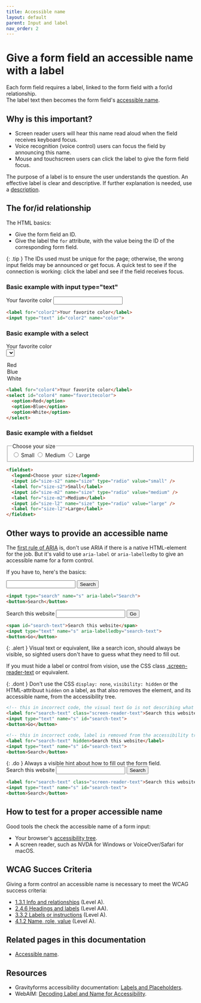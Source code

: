 ```yaml
---
title: Accessible name
layout: default
parent: Input and label
nav_order: 2
---
```


# Give a form field an accessible name with a label

Each form field requires a label, linked to the form field with a for/id relationship.  
The label text then becomes the form field's [accessible name]({{site.baseurl}}/docs/topics/code/accessible-name/).


## Why is this important?

- Screen reader users will hear this name read aloud when the field receives keyboard focus.
- Voice recognition (voice control) users can focus the field by announcing this name.
- Mouse and touchscreen users can click the label to give the form field focus.

The purpose of a label is to ensure the user understands the question. An effective label is clear and descriptive. If further explanation is needed, use a [description]({{site.baseurl}}/docs/topics/forms/descriptions/).

## The for/id relationship

The HTML basics:

- Give the form field an ID.
- Give the label the `for` attribute, with the value being the ID of the corresponding form field.

{: .tip }
The IDs used must be unique for the page; otherwise, the wrong input fields may be announced or get focus. A quick test to see if the connection is working: click the label and see if the field receives focus.

### Basic example with input type="text"

<label for="color1">Your favorite color</label>
<input type="text" id="color1" name="color">

```html
<label for="color2">Your favorite color</label>
<input type="text" id="color2" name="color">
```

### Basic example with a select

<label for="color3">Your favorite color</label>  
<select id="color3" name="favoritecolor">
  <option>Red</option>
  <option>Blue</option>
  <option>White</option>
</select>

```html
<label for="color4">Your favorite color</label>
<select id="color4" name="favoritecolor">
  <option>Red</option>
  <option>Blue</option>
  <option>White</option>
</select>
```

### Basic example with a fieldset

<fieldset>
  <legend>Choose your size</legend>
  <input id="size-s" name="size" type="radio" value="small" />
  <label for="size-s">Small</label>
  <input id="size-m" name="size" type="radio" value="medium" />
  <label for="size-m">Medium</label>
  <input id="size-l" name="size" type="radio" value="large" />
  <label for="size-l">Large</label>
</fieldset>

```html
<fieldset>
  <legend>Choose your size</legend>
  <input id="size-s2" name="size" type="radio" value="small" />
  <label for="size-s2">Small</label>
  <input id="size-m2" name="size" type="radio" value="medium" />
  <label for="size-m2">Medium</label>
  <input id="size-l2" name="size" type="radio" value="large" />
  <label for="size-l2">Large</label>
</fieldset>
```

## Other ways to provide an accessible name

The [first rule of ARIA](https://www.w3.org/TR/using-aria/#rule1) is, don't use ARIA if there is a native HTML-element for the job. But it's valid to use `aria-label` or `aria-labelledby` to give an accessible name for a form control.

If you have to, here's the basics:

<input type="search" name="s" aria-label="Search">
<button>Search</button>

```html
<input type="search" name="s" aria-label="Search">
<button>Search</button>
```

<span id="search-text">Search this website</span>
<input type="text" name="s" aria-labelledby="search-text">
<button>Go</button>

```html
<span id="search-text">Search this website</span>
<input type="text" name="s" aria-labelledby="search-text">
<button>Go</button>
```

{: .alert }
Visual text or equivalent, like a search icon, should always be visible, so sighted users don't have to guess what they need to fill out.

If you must hide a label or control from vision, use the CSS class [.screen-reader-text](https://make.wordpress.org/accessibility/handbook/best-practices/markup/the-css-class-screen-reader-text/) or equivalent.

{: .dont }
Don't use the CSS `display: none`, `visibility: hidden` or the HTML-attribuut `hidden` on a label, as that also removes the element, and its accessible name, from the accessibility tree.

```html
<!-- this in incorrect code, the visual text Go is not describing what you need to fill out -->
<label for="search-text" class="screen-reader-text">Search this website</label>
<input type="text" name="s" id="search-text">
<button>Go</button>
```

```html
<!-- this in incorrect code, label is removed from the accessibility tree, the input field has no accessible name -->
<label for="search-text" hidden>Search this website</label>
<input type="text" name="s" id="search-text">
<button>Search</button>
```

{: .do }
Always a visible hint about how to fill out the form field.  
<label for="search-text" class="screen-reader-text">Search this website</label>
<input type="text" name="s" id="search-text">
<button>Search</button>

```html
<label for="search-text" class="screen-reader-text">Search this website</label>
<input type="text" name="s" id="search-text">
<button>Search</button>
```

## How to test for a proper accessible name

Good tools the check the accessible name of a form input:

- Your browser's [accessibility tree]({{site.baseurl}}/docs/topics/code/accessible-name/).
- A screen reader, such as NVDA for Windows or VoiceOver/Safari for macOS.

## WCAG Succes Criteria

Giving a form control an accessible name is necessary to meet the WCAG success criteria:

- [1.3.1 Info and relationships](https://www.w3.org/WAI/WCAG22/quickref/#info-and-relationships) (Level A).
- [2.4.6 Headings and labels](https://www.w3.org/WAI/WCAG22/quickref/#headings-and-labels) (Level AA).
- [3.3.2 Labels or instructions](https://www.w3.org/WAI/WCAG22/quickref/#labels-or-instructions) (Level A).
- [4.1.2 Name, role, value](https://www.w3.org/WAI/WCAG22/quickref/#labels-or-instructions) (Level A).

## Related pages in this documentation

- [Accessible name]({{site.baseurl}}/docs/topics/code/accessible-name/).

## Resources

- Gravityforms accessibility documentation: [Labels and Placeholders](https://docs.gravityforms.com/accessibility-for-developers/?partner_id=5477304&irgwc=1#h-labels-and-placeholders).
- WebAIM: [Decoding Label and Name for Accessibility](https://webaim.org/articles/label-name).

